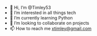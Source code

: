- 👋 Hi, I’m @Timley53
- 👀 I’m interested in all things tech
- 🌱 I’m currently learning Python
- 💞️ I’m looking to collaborate on projects
- 📫 How to reach me xtimley@gmail.com

<!---
Timley53/Timley53 is a ✨ special ✨ repository because its `README.md` (this file) appears on your GitHub profile.
You can click the Preview link to take a look at your changes.
--->
